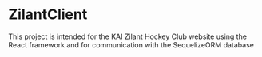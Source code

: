 # ZilantClient
This project is intended for the KAI Zilant Hockey Club website using the React framework and for communication with the SequelizeORM database
